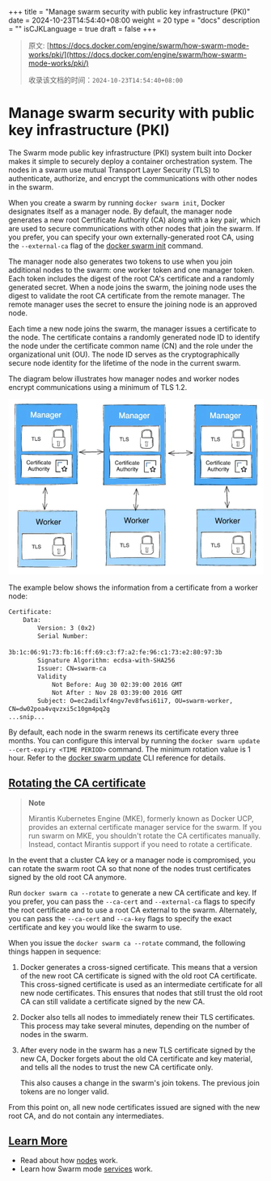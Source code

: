 +++
title = "Manage swarm security with public key infrastructure (PKI)"
date = 2024-10-23T14:54:40+08:00
weight = 20
type = "docs"
description = ""
isCJKLanguage = true
draft = false
+++

> 原文: [https://docs.docker.com/engine/swarm/how-swarm-mode-works/pki/](https://docs.docker.com/engine/swarm/how-swarm-mode-works/pki/)
>
> 收录该文档的时间：`2024-10-23T14:54:40+08:00`

# Manage swarm security with public key infrastructure (PKI)

The Swarm mode public key infrastructure (PKI) system built into Docker makes it simple to securely deploy a container orchestration system. The nodes in a swarm use mutual Transport Layer Security (TLS) to authenticate, authorize, and encrypt the communications with other nodes in the swarm.

When you create a swarm by running `docker swarm init`, Docker designates itself as a manager node. By default, the manager node generates a new root Certificate Authority (CA) along with a key pair, which are used to secure communications with other nodes that join the swarm. If you prefer, you can specify your own externally-generated root CA, using the `--external-ca` flag of the [docker swarm init](https://docs.docker.com/reference/cli/docker/swarm/init/) command.

The manager node also generates two tokens to use when you join additional nodes to the swarm: one worker token and one manager token. Each token includes the digest of the root CA's certificate and a randomly generated secret. When a node joins the swarm, the joining node uses the digest to validate the root CA certificate from the remote manager. The remote manager uses the secret to ensure the joining node is an approved node.

Each time a new node joins the swarm, the manager issues a certificate to the node. The certificate contains a randomly generated node ID to identify the node under the certificate common name (CN) and the role under the organizational unit (OU). The node ID serves as the cryptographically secure node identity for the lifetime of the node in the current swarm.

The diagram below illustrates how manager nodes and worker nodes encrypt communications using a minimum of TLS 1.2.

![TLS diagram](ManageswarmsecuritywithpublickeyinfrastructurePKI_img/tls.webp)

The example below shows the information from a certificate from a worker node:



```none
Certificate:
    Data:
        Version: 3 (0x2)
        Serial Number:
            3b:1c:06:91:73:fb:16:ff:69:c3:f7:a2:fe:96:c1:73:e2:80:97:3b
        Signature Algorithm: ecdsa-with-SHA256
        Issuer: CN=swarm-ca
        Validity
            Not Before: Aug 30 02:39:00 2016 GMT
            Not After : Nov 28 03:39:00 2016 GMT
        Subject: O=ec2adilxf4ngv7ev8fwsi61i7, OU=swarm-worker, CN=dw02poa4vqvzxi5c10gm4pq2g
...snip...
```

By default, each node in the swarm renews its certificate every three months. You can configure this interval by running the `docker swarm update --cert-expiry <TIME PERIOD>` command. The minimum rotation value is 1 hour. Refer to the [docker swarm update](https://docs.docker.com/reference/cli/docker/swarm/update/) CLI reference for details.

## [Rotating the CA certificate](https://docs.docker.com/engine/swarm/how-swarm-mode-works/pki/#rotating-the-ca-certificate)

> **Note**
>
> 
>
> Mirantis Kubernetes Engine (MKE), formerly known as Docker UCP, provides an external certificate manager service for the swarm. If you run swarm on MKE, you shouldn't rotate the CA certificates manually. Instead, contact Mirantis support if you need to rotate a certificate.

In the event that a cluster CA key or a manager node is compromised, you can rotate the swarm root CA so that none of the nodes trust certificates signed by the old root CA anymore.

Run `docker swarm ca --rotate` to generate a new CA certificate and key. If you prefer, you can pass the `--ca-cert` and `--external-ca` flags to specify the root certificate and to use a root CA external to the swarm. Alternately, you can pass the `--ca-cert` and `--ca-key` flags to specify the exact certificate and key you would like the swarm to use.

When you issue the `docker swarm ca --rotate` command, the following things happen in sequence:

1. Docker generates a cross-signed certificate. This means that a version of the new root CA certificate is signed with the old root CA certificate. This cross-signed certificate is used as an intermediate certificate for all new node certificates. This ensures that nodes that still trust the old root CA can still validate a certificate signed by the new CA.

2. Docker also tells all nodes to immediately renew their TLS certificates. This process may take several minutes, depending on the number of nodes in the swarm.

3. After every node in the swarm has a new TLS certificate signed by the new CA, Docker forgets about the old CA certificate and key material, and tells all the nodes to trust the new CA certificate only.

   This also causes a change in the swarm's join tokens. The previous join tokens are no longer valid.

From this point on, all new node certificates issued are signed with the new root CA, and do not contain any intermediates.

## [Learn More](https://docs.docker.com/engine/swarm/how-swarm-mode-works/pki/#learn-more)

- Read about how [nodes](https://docs.docker.com/engine/swarm/how-swarm-mode-works/nodes/) work.
- Learn how Swarm mode [services](https://docs.docker.com/engine/swarm/how-swarm-mode-works/services/) work.
